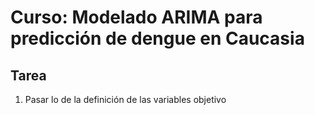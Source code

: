 # Curso: Modelado ARIMA para predicción de dengue en Caucasia

## Tarea 

1. Pasar lo de la definición de las variables objetivo 

